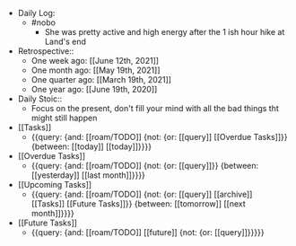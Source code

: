 - Daily Log:
    - #nobo
        - She was pretty active and high energy after the 1 ish hour hike at Land's end
- Retrospective::
    - One week ago: [[June 12th, 2021]]
    - One month ago: [[May 19th, 2021]]
    - One quarter ago: [[March 19th, 2021]]
    - One year ago: [[June 19th, 2020]]
- Daily Stoic::
    - Focus on the present, don't fill your mind with all the bad things tht might still happen
- [[Tasks]]
    - {{query: {and: [[roam/TODO]] {not: {or: [[query]] [[Overdue Tasks]]}} {between: [[today]] [[today]]}}}}
- [[Overdue Tasks]]
    - {{query: {and: [[roam/TODO]] {not: {or: [[query]]}} {between: [[yesterday]] [[last month]]}}}}
- [[Upcoming Tasks]]
    - {{query: {and: [[roam/TODO]] {not: {or: [[query]] [[archive]] [[Tasks]] [[Future Tasks]]}} {between: [[tomorrow]] [[next month]]}}}}
- [[Future Tasks]]
    - {{query: {and: [[roam/TODO]] [[future]] {not: {or: [[query]]}}}}}
